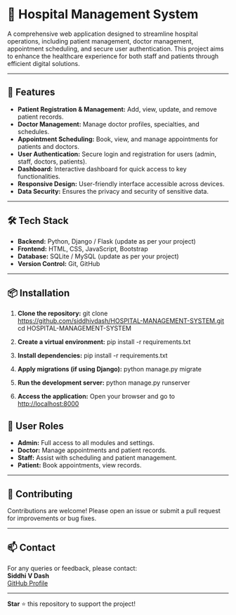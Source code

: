 # 🏥 Hospital Management System

A comprehensive web application designed to streamline hospital operations, including patient management, doctor management, appointment scheduling, and secure user authentication. This project aims to enhance the healthcare experience for both staff and patients through efficient digital solutions.

---

## 🚀 Features

- **Patient Registration & Management:** Add, view, update, and remove patient records.
- **Doctor Management:** Manage doctor profiles, specialties, and schedules.
- **Appointment Scheduling:** Book, view, and manage appointments for patients and doctors.
- **User Authentication:** Secure login and registration for users (admin, staff, doctors, patients).
- **Dashboard:** Interactive dashboard for quick access to key functionalities.
- **Responsive Design:** User-friendly interface accessible across devices.
- **Data Security:** Ensures the privacy and security of sensitive data.

---

## 🛠️ Tech Stack

- **Backend:** Python, Django / Flask (update as per your project)
- **Frontend:** HTML, CSS, JavaScript, Bootstrap
- **Database:** SQLite / MySQL (update as per your project)
- **Version Control:** Git, GitHub

---

## 📦 Installation

1. **Clone the repository:**
git clone https://github.com/siddhivdash/HOSPITAL-MANAGEMENT-SYSTEM.git
cd HOSPITAL-MANAGEMENT-SYSTEM


2. **Create a virtual environment:**
pip install -r requirements.txt


3. **Install dependencies:**
pip install -r requirements.txt


4. **Apply migrations (if using Django):**
python manage.py migrate


5. **Run the development server:**
python manage.py runserver


6. **Access the application:**
Open your browser and go to [http://localhost:8000](http://localhost:8000)

## 👤 User Roles

- **Admin:** Full access to all modules and settings.
- **Doctor:** Manage appointments and patient records.
- **Staff:** Assist with scheduling and patient management.
- **Patient:** Book appointments, view records.

---


## 🤝 Contributing

Contributions are welcome! Please open an issue or submit a pull request for improvements or bug fixes.

---

## 📫 Contact

For any queries or feedback, please contact:  
**Siddhi V Dash**  
[GitHub Profile](https://github.com/siddhivdash)

---

**Star** ⭐ this repository to support the project!
